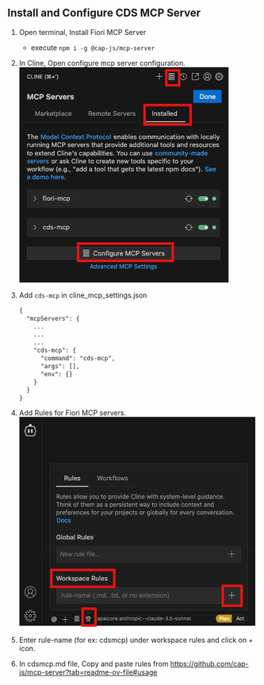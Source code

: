 ## Install and Configure CDS MCP Server

1. Open terminal, Install Fiori MCP Server
    - execute `npm i -g @cap-js/mcp-server`

2. In Cline, Open configure mcp server configuration. 
![Cline MCP server](images/cline-mcp-server.png)

3. Add `cds-mcp` in cline_mcp_settings.json
    ```
    {
      "mcpServers": {
        ...
        ...
        ...
        "cds-mcp": {
          "command": "cds-mcp",
          "args": [],
          "env": {}
        }
      }
    }
    ```

4. Add Rules for Fiori MCP servers.
![Cline add rules](images/cline-add-rules.png)

5. Enter rule-name (for ex: cdsmcp) under workspace rules and click on + icon. 

6. In cdsmcp.md file, Copy and paste rules from https://github.com/cap-js/mcp-server?tab=readme-ov-file#usage